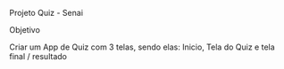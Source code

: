 Projeto Quiz - Senai

Objetivo

Criar um App de Quiz com 3 telas, sendo elas: Inicio, Tela do Quiz e tela final / resultado
